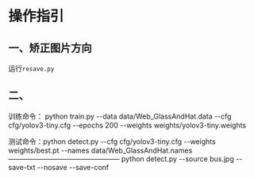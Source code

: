 # 操作指引

## 一、矫正图片方向
运行```resave.py```

## 二、
训练命令： python train.py --data data/Web_GlassAndHat.data --cfg cfg/yolov3-tiny.cfg --epochs 200 --weights weights/yolov3-tiny.weights

测试命令：python detect.py --cfg cfg/yolov3-tiny.cfg --weights weights/best.pt --names data/Web_GlassAndHat.names
————————————————
python detect.py --source bus.jpg --save-txt --nosave  --save-conf